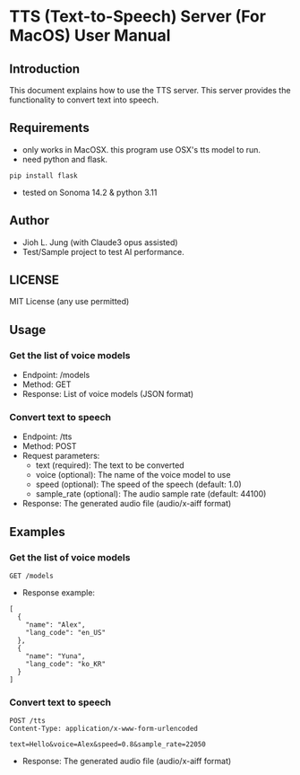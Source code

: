 # TTS (Text-to-Speech) Server (For MacOS) User Manual

## Introduction
This document explains how to use the TTS server. This server provides the functionality to convert text into speech.

## Requirements
- only works in MacOSX. this program use OSX's tts model to run.
- need python and flask.
```
pip install flask
```

- tested on Sonoma 14.2 & python 3.11

## Author
- Jioh L. Jung (with Claude3 opus assisted)
- Test/Sample project to test AI performance.

## LICENSE
MIT License (any use permitted)

## Usage

### Get the list of voice models
- Endpoint: /models
- Method: GET
- Response: List of voice models (JSON format)

### Convert text to speech
- Endpoint: /tts
- Method: POST
- Request parameters:
  - text (required): The text to be converted
  - voice (optional): The name of the voice model to use
  - speed (optional): The speed of the speech (default: 1.0)
  - sample_rate (optional): The audio sample rate (default: 44100)
 - Response: The generated audio file (audio/x-aiff format)

## Examples
### Get the list of voice models
```
GET /models
```

- Response example:

```
[
  {
    "name": "Alex",
    "lang_code": "en_US"
  },
  {
    "name": "Yuna",
    "lang_code": "ko_KR"
  }
]
```

###  Convert text to speech

```
POST /tts
Content-Type: application/x-www-form-urlencoded

text=Hello&voice=Alex&speed=0.8&sample_rate=22050
```

- Response: The generated audio file (audio/x-aiff format)
